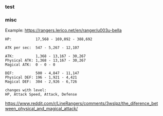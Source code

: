 ### test

### misc

Example: https://rangers.lerico.net/en/ranger/u003u-bella

```
HP:           17,568 - 169,092 - 388,692

ATK per sec:  547 - 5,267 - 12,107

ATK:          1,368 - 13,167 - 30,267
Physical ATK: 1,368 - 13,167 - 30,267
Magical ATK:  0 - 0 - 0

DEF:          500 - 4,847 - 11,147
Physical DEF: 196 - 1,921 - 4,421
Magical DEF:  304 - 2,926 - 6,726

changes with level:
HP, Attack Speed, Attack, Defense
```

https://www.reddit.com/r/LineRangers/comments/3wslpz/the_diference_between_physical_and_magical_attack/
